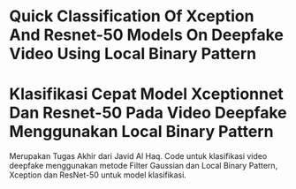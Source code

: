 # Quick Classification Of Xception And Resnet-50 Models On Deepfake Video Using Local Binary Pattern
# Klasifikasi Cepat Model Xceptionnet Dan Resnet-50 Pada Video Deepfake Menggunakan Local Binary Pattern 
Merupakan Tugas Akhir dari Javid Al Haq.
Code untuk klasifikasi video deepfake menggunakan metode Filter Gaussian dan Local Binary Pattern, Xception dan ResNet-50 untuk model klasifikasi.

